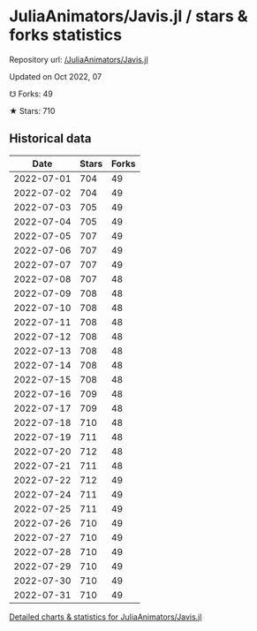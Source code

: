 # JuliaAnimators/Javis.jl / stars & forks statistics

Repository url: [/JuliaAnimators/Javis.jl](https://github.com/JuliaAnimators/Javis.jl)

Updated on Oct 2022, 07

☋ Forks: 49

★ Stars: 710

## Historical data
| Date | Stars | Forks |
|------|-------|-------|
| 2022-07-01 | 704 | 49 | 
| 2022-07-02 | 704 | 49 | 
| 2022-07-03 | 705 | 49 | 
| 2022-07-04 | 705 | 49 | 
| 2022-07-05 | 707 | 49 | 
| 2022-07-06 | 707 | 49 | 
| 2022-07-07 | 707 | 49 | 
| 2022-07-08 | 707 | 48 | 
| 2022-07-09 | 708 | 48 | 
| 2022-07-10 | 708 | 48 | 
| 2022-07-11 | 708 | 48 | 
| 2022-07-12 | 708 | 48 | 
| 2022-07-13 | 708 | 48 | 
| 2022-07-14 | 708 | 48 | 
| 2022-07-15 | 708 | 48 | 
| 2022-07-16 | 709 | 48 | 
| 2022-07-17 | 709 | 48 | 
| 2022-07-18 | 710 | 48 | 
| 2022-07-19 | 711 | 48 | 
| 2022-07-20 | 712 | 48 | 
| 2022-07-21 | 711 | 48 | 
| 2022-07-22 | 712 | 49 | 
| 2022-07-24 | 711 | 49 | 
| 2022-07-25 | 711 | 49 | 
| 2022-07-26 | 710 | 49 | 
| 2022-07-27 | 710 | 49 | 
| 2022-07-28 | 710 | 49 | 
| 2022-07-29 | 710 | 49 | 
| 2022-07-30 | 710 | 49 | 
| 2022-07-31 | 710 | 49 | 


[Detailed charts & statistics for JuliaAnimators/Javis.jl](https://reviewgithub.com/rep/JuliaAnimators/Javis.jl)

